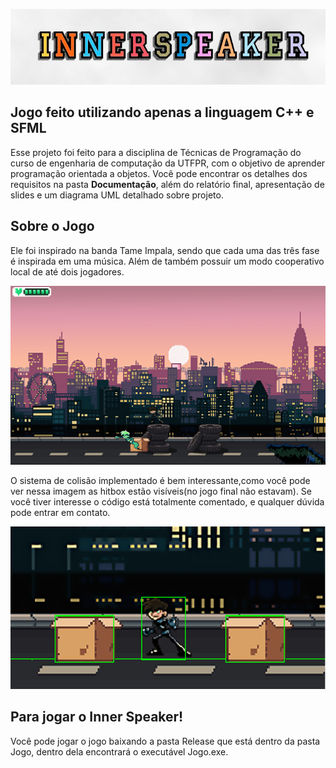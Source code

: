 <p align="center">
 <img src=https://github.com/EnzoTT/Inner-Speaker/blob/main/InnerSpeaker.PNG>

## Jogo feito utilizando apenas a linguagem C++ e SFML

Esse projeto foi feito para a disciplina de Técnicas de Programação do curso de engenharia de computação da UTFPR, com o objetivo de aprender programação orientada a objetos. Você pode encontrar os detalhes dos requisitos na pasta **Documentação**, além do relatório final, apresentação de slides e um diagrama UML detalhado sobre projeto.

## Sobre o Jogo

Ele foi inspirado na banda Tame Impala, sendo que cada uma das três fase é inspirada em uma música. Além de também possuir um modo cooperativo local de até dois jogadores. 

![Primeira Fase](https://github.com/EnzoTT/Inner-Speaker/blob/main/Fase%201.PNG)

O sistema de colisão implementado é bem interessante,como você pode ver nessa imagem as hitbox estão visíveis(no jogo final não estavam). Se você tiver interesse o código está totalmente comentado, e qualquer dúvida pode entrar em contato.

![Colisao](https://github.com/EnzoTT/Inner-Speaker/blob/main/Hitbox.PNG)



## Para jogar o Inner Speaker!
Você pode jogar o jogo baixando a pasta Release que está dentro da pasta Jogo, dentro dela encontrará o executável Jogo.exe.




